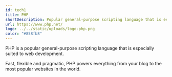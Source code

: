 ```yaml
---
id: tech1
title: PHP
shortDescription: Popular general-purpose scripting language that is especially suited to web development.
url: https://www.php.net/
logo: ../../static/uploads/logo-php.png
color: "#858fb8"
---
```

PHP is a popular general-purpose scripting language that is especially suited to web development.

Fast, flexible and pragmatic, PHP powers everything from your blog to the most popular websites in the world.